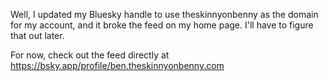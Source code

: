 Well, I updated my Bluesky handle to use theskinnyonbenny as the domain for my account, and it broke the feed on my home page.  I'll have to figure that out later.

For now, check out the feed directly at <a href="https://bsky.app/profile/ben.theskinnyonbenny.com" target="_blank">https://bsky.app/profile/ben.theskinnyonbenny.com</a>